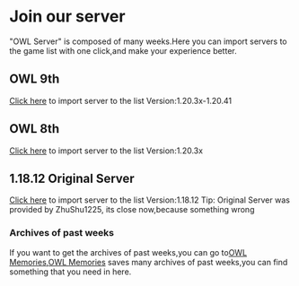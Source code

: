 # Join our server
  "OWL Server" is composed of many weeks.Here you can import servers to the game list with one click,and make your experience better.

## OWL 9th
[Click here](minecraft://?addExternalServer=OWL-9th|kupars.top:19132) to import server to the list
Version:1.20.3x-1.20.41

## OWL 8th
[Click here](minecraft://?addExternalServer=OWL-8th|8th.kupars.top:19132) to import server to the list
Version:1.20.3x

## 1.18.12 Original Server
[Click here](minecraft://?addExternalServer=OWL-origin|8th.kupars.top:19133) to import server to the list
Version:1.18.12
Tip:
Original Server was provided by ZhuShu1225,
its close now,because something wrong

### Archives of past weeks
If you want to get the archives of past weeks,you can go to[OWL Memories](https://lib.kupars.top/en/wiki/OWL-Memories.html),[OWL Memories](https://lib.kupars.top/en/wiki/OWL-Memories.html) saves many archives of past weeks,you can find something that you need in here.
